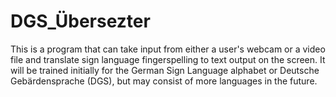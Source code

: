 # DGS_Übersezter
This is a program that can take input from either a user's webcam or a video file and translate sign language fingerspelling to text output on the screen. It will be trained initially for the German Sign Language alphabet or Deutsche Gebärdensprache (DGS), but may consist of more languages in the future.